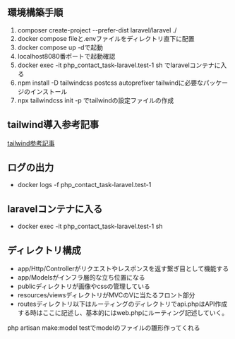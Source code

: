 ## 環境構築手順
1. composer create-project --prefer-dist laravel/laravel ./
2. docker compose fileと.envファイルをディレクトリ直下に配置
3. docker compose up -dで起動
4. localhost8080番ポートで起動確認
5. docker exec -it php_contact_task-laravel.test-1 sh でlaravelコンテナに入る
6. npm install -D tailwindcss postcss autoprefixer tailwindに必要なパッケージのインストール
7. npx tailwindcss init -p でtailwindの設定ファイルの作成

## tailwind導入参考記事
[tailwind参考記事](https://tech-blog.rakus.co.jp/entry/20230427/frontend)

## ログの出力
- docker logs -f php_contact_task-laravel.test-1

## laravelコンテナに入る
- docker exec -it php_contact_task-laravel.test-1 sh

## ディレクトリ構成
- app/Http/Controllerがリクエストやレスポンスを返す繋ぎ目として機能する
- app/Modelsがインフラ層的な立ち位置になる
- publicディレクトリが画像やcssの管理している
- resources/viewsディレクトリがMVCのVに当たるフロント部分
- routesディレクトリ以下はルーティングのディレクトリでapi.phpはAPI作成する時はここに記述し、基本的にはweb.phpにルーティング記述していく。

php artisan make:model testでmodelのファイルの雛形作ってくれる